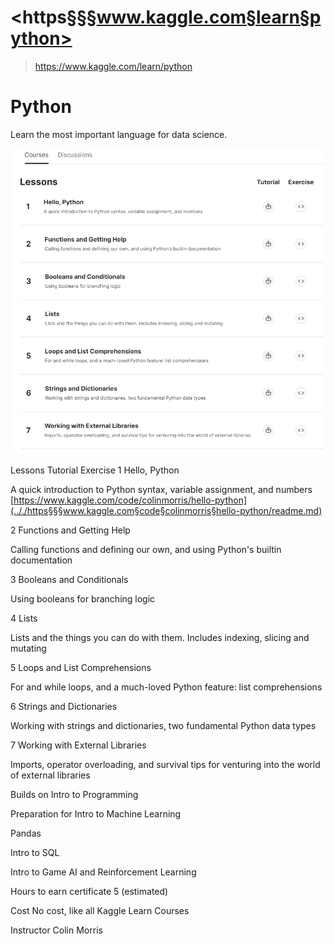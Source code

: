 # <https§§§www.kaggle.com§learn§python>
> <https://www.kaggle.com/learn/python>


# Python
Learn the most important language for data science.

![alt text](image.png)


Lessons
Tutorial
Exercise
1
Hello, Python

A quick introduction to Python syntax, variable assignment, and numbers
[https://www.kaggle.com/code/colinmorris/hello-python](.././https§§§www.kaggle.com§code§colinmorris§hello-python/readme.md)

2
Functions and Getting Help

Calling functions and defining our own, and using Python's builtin documentation

3
Booleans and Conditionals

Using booleans for branching logic

4
Lists

Lists and the things you can do with them. Includes indexing, slicing and mutating

5
Loops and List Comprehensions

For and while loops, and a much-loved Python feature: list comprehensions

6
Strings and Dictionaries

Working with strings and dictionaries, two fundamental Python data types

7
Working with External Libraries

Imports, operator overloading, and survival tips for venturing into the world of external libraries

Builds on
Intro to Programming

Preparation for
Intro to Machine Learning

Pandas

Intro to SQL

Intro to Game AI and Reinforcement Learning

Hours to earn certificate
5 (estimated)

Cost
No cost, like all Kaggle Learn Courses

Instructor
Colin Morris


